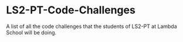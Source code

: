 # LS2-PT-Code-Challenges
A list of all the code challenges that the students of LS2-PT at Lambda School will be doing.
